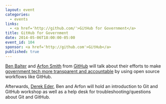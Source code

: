 ```yaml
---
layout: event
categories: 
  - events
links:
  - <a href='http://github.com/'>GitHub for Government</a>
title: GitHub for Government
date: 2014-05-06T18:00:00-05:00
event_id: 104
sponsor: <a href='http://github.com'>GitHub</a>
published: true
---
```


<a href='https://twitter.com/benbalter'>Ben Balter</a> and <a href='https://twitter.com/arfon'>Arfon Smith</a> from <a href='http://github.com/'>GitHub</a> will talk about their efforts to make <a href='https://government.github.com/'>government tech more transparent and accountable</a> by using open source workflows like GitHub.

Afterwards, <a href='https://twitter.com/derekeder'>Derek Eder</a>, Ben and Arfon will hold an introduction to Git and GitHub workshop as well as a help desk for troubleshooting/questions about Git and GitHub.
